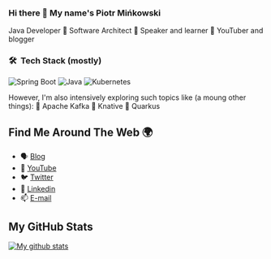 ### Hi there 👋 My name's Piotr Mińkowski 

Java Developer 🔹 Software Architect 🔹 Speaker and learner 🔹 YouTuber and blogger

### 🛠 &nbsp;Tech Stack (mostly)

![Spring Boot](https://img.shields.io/badge/springboot-%236DB33F.svg?style=for-the-badge&logo=springboot&logoColor=white)
![Java](https://img.shields.io/badge/java-%23ED8B00.svg?style=for-the-badge&logo=java&logoColor=white)
![Kubernetes](https://img.shields.io/badge/kubernetes-326CE5.svg?style=for-the-badge&logo=kubernetes&logoColor=white)

However, I'm also intensively exploring such topics like (a moung other things):
🔹 Apache Kafka
🔹 Knative
🔹 Quarkus

## Find Me Around The Web 🌍

- 🗣 [Blog](https://piotrminkowski.com)
- 🔴 [YouTube](https://www.youtube.com/channel/UCAieNgran7umupT_D50KaGw)
- 🐦 [Twitter](https://twitter.com/piotr_minkowski)
- 🔗 [Linkedin](https://www.linkedin.com/in/piotrminkowski/)
- 📫 [E-mail](mailto:piotr.minkowski@gmail.com)

## My GitHub Stats

<a href="https://github.com/piomin">
 <img align="center" src="https://github-readme-stats.vercel.app/api?username=piomin&show_icons=true&theme=light&line_height=27&include_all_commits=true&count_private=true&hide=issues,prs,contribs" alt="My github stats"/>
</a>
